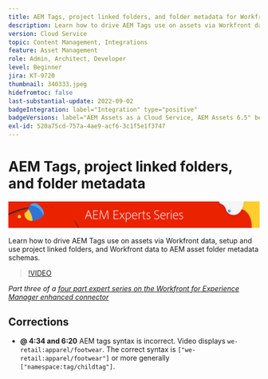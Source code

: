 ```yaml
---
title: AEM Tags, project linked folders, and folder metadata for Workfront for AEM enhanced connector
description: Learn how to drive AEM Tags use on assets via Workfront data, use project linked folders, and  Workfront data to AEM asset folder metadata schemas.
version: Cloud Service
topic: Content Management, Integrations
feature: Asset Management
role: Admin, Architect, Developer
level: Beginner
jira: KT-9720
thumbnail: 340333.jpeg
hidefromtoc: false
last-substantial-update: 2022-09-02
badgeIntegration: label="Integration" type="positive"
badgeVersions: label="AEM Assets as a Cloud Service, AEM Assets 6.5" before-title="false"
exl-id: 520a75cd-757a-4ae9-acf6-3c1f5e1f3747
---
```

# AEM Tags, project linked folders, and folder metadata

![AEM Experts Series](./assets/banner.png)

Learn how to drive AEM Tags use on assets via Workfront data, setup and use project linked folders, and Workfront data to AEM asset folder metadata schemas.

>[!VIDEO](https://video.tv.adobe.com/v/340333?quality=12&learn=on)

_Part three of a [four part expert series on the Workfront for Experience Manager enhanced connector](./overview.md)_

## Corrections

+ __@ 4:34 and 6:20__ AEM tags syntax is incorrect. Video displays `we-retail:apparel/footwear`. The correct syntax is `["we-retail:apparel/footwear"]` or more generally `["namespace:tag/childtag"]`.

